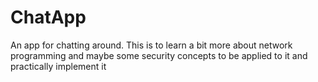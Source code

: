 # ChatApp
An app for chatting around. This is to learn a bit more about network programming and maybe some security concepts to be applied to it and practically implement it
